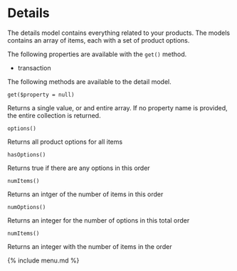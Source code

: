 # Details

The details model contains everything related to your products.
The models contains an array of items, each with a set of product options.

The following properties are available with the `get()` method.

* transaction


The following methods are available to the detail model.


```
get($property = null)
```
Returns a single value, or and entire array. If no property name is provided, the entire collection is returned.

```
options()
```
Returns all product options for all items

```
hasOptions()
```
Returns true if there are any options in this order

```
numItems()
```
Returns an intger of the number of items in this order

```
numOptions()
```
Returns an integer for the number of options in this total order

```
numItems()
```
Returns an integer with the number of items in the order

{% include menu.md %}